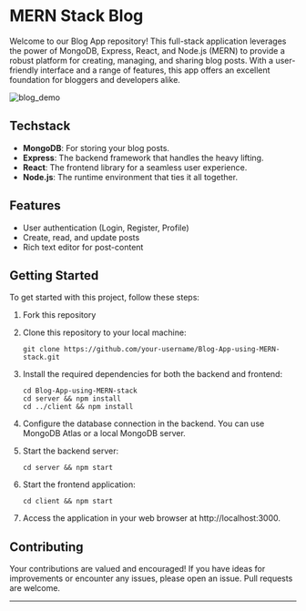 # MERN Stack Blog

Welcome to our Blog App repository! This full-stack application leverages the power of MongoDB, Express, React, and Node.js (MERN) to provide a robust platform for creating, managing, and sharing blog posts. With a user-friendly interface and a range of features, this app offers an excellent foundation for bloggers and developers alike.

![blog_demo](https://github.com/user-attachments/assets/752901ef-d84b-41f7-bbe6-05be293ecb30)


## Techstack

- **MongoDB**: For storing your blog posts.
- **Express**: The backend framework that handles the heavy lifting.
- **React**: The frontend library for a seamless user experience.
- **Node.js**: The runtime environment that ties it all together.


## Features

- User authentication (Login, Register, Profile)
- Create, read, and update posts
- Rich text editor for post-content


## Getting Started

To get started with this project, follow these steps:

1. Fork this repository

2. Clone this repository to your local machine:

   ```
   git clone https://github.com/your-username/Blog-App-using-MERN-stack.git
   ```

3. Install the required dependencies for both the backend and frontend:

   ```
   cd Blog-App-using-MERN-stack
   cd server && npm install
   cd ../client && npm install
   ```

4. Configure the database connection in the backend. You can use MongoDB Atlas or a local MongoDB server.

5. Start the backend server:

   ```
   cd server && npm start
   ```

6. Start the frontend application:

   ```
   cd client && npm start
   ```

7. Access the application in your web browser at http://localhost:3000.

## Contributing

Your contributions are valued and encouraged! If you have ideas for improvements or encounter any issues, please open an issue. Pull requests are welcome.

---
